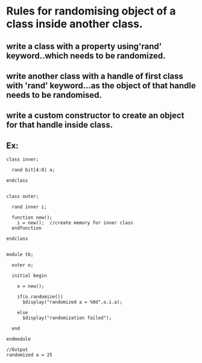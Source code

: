 # Rules for randomising object of a class inside another class.
## write a class with a property using'rand' keyword..which needs to be randomized.
## write another class with  a handle of first class with 'rand' keyword...as the object of that handle needs to be randomised.
## write a custom constructor to create an object for that handle inside class.

## Ex:
```
class inner;
  
  rand bit[4:0] a;
  
endclass


class outer;
  
  rand inner i;
  
  function new();
    i = new();  //create memory for inner class
  endfunction
  
endclass


module tb;
  
  outer o;
  
  initial begin
    
    o = new();
    
    if(o.randomize())
      $display("randomized a = %0d",o.i.a);
    
    else
      $display("randomization failed");
    
  end
  
endmodule

//Output
randomized a = 25
```

